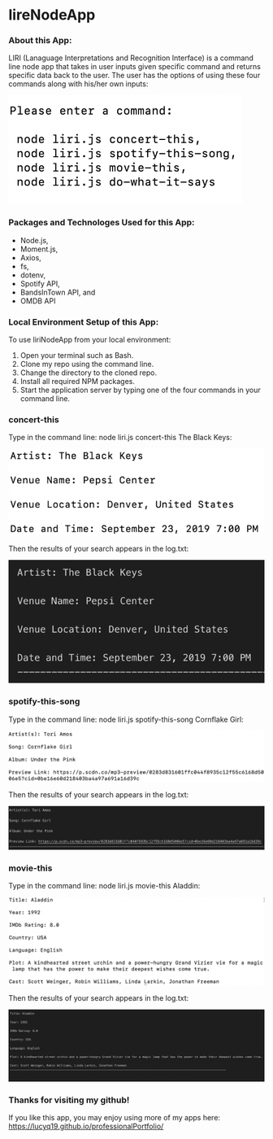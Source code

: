 # lireNodeApp

### About this App:

LIRI (Lanaguage Interpretations and Recognition Interface) is a command line node app that takes in user inputs given specific command and returns specific data back to the user.  The user has the options of using these four commands along with his/her own inputs:

 ![Image of four commands](./images/fourCommandsfortheCommandLine.png)

 ### Packages and Technologes Used for this App:

 * Node.js,
 * Moment.js,
 * Axios,
 * fs,
 * dotenv,
 * Spotify API,
 * BandsInTown API, and
 * OMDB API

### Local Environment Setup of this App:

To use liriNodeApp from your local environment:

1. Open your terminal such as Bash.
2. Clone my repo using the command line.
3. Change the directory to the cloned repo.
4. Install all required NPM packages.
5. Start the application server by typing one of the four commands in your command line. 

### concert-this 

Type in the command line: node liri.js concert-this The Black Keys:

![Image of concert-this](./images/concertThis.png)

Then the results of your search appears in the log.txt:

![Image of concert-this log](./images/concertThisLog.png)

### spotify-this-song

Type in the command line: node liri.js spotify-this-song Cornflake Girl:

![Image of spotify-this-song](./images/spotifyThisSong.png)

Then the results of your search appears in the log.txt:

![Image of spotify-this-song log](./images/spotifyThisSongLog.png)

### movie-this

Type in the command line: node liri.js movie-this Aladdin:

![Image of movie-this](./images/movieThis.png)

Then the results of your search appears in the log.txt:

![Image of movie-this log](./images/movieThisLog.png)


### Thanks for visiting my github!

If you like this app, you may enjoy using more of my apps here: https://lucyq19.github.io/professionalPortfolio/
